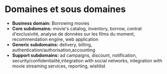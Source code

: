 # Domaines et sous domaines
- **Business domain:** Borrowing movies
- **Core subdomains:** movie's catalog, inventory, borrow, contrat d'exclusivité, analyse de données sur les films du moment, recommendation engine, web application
- **Generic subdomains:** delivery, billing, authentication/authorisation,accounting
- **Support subdomains:** ad campaigns, discount, notification, security/confidentialité,integration with social networks, integration with movie streaming services, reporting, wishlist
